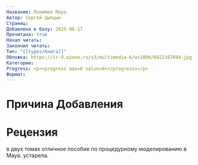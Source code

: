 ```yaml
---
Название: Понимая Maya
Автор: Сергей Цыпцын
Страниц: 
Добавлена в базу: 2025-06-17
Прочитана: true
Начал читать: 
Закончил читать: 
Тип: "[[types/Книга]]"
Обложка: https://ir-9.ozone.ru/s3/multimedia-6/wc1000/6822167694.jpg
Категории: 
Progress: <p><progress max=0 value=0></progress></p>
Формат:
---
```

# Причина Добавления



# Рецензия
в двух томах
отличное пособие по процедурному моделированию в Maya. устарела.